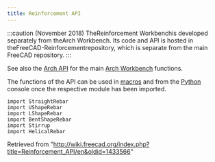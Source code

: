 ```yaml
---
title: Reinforcement API
---
```

:::caution
(November 2018) TheReinforcement Workbenchis developed separately from theArch Workbench. Its code and API is hosted in theFreeCAD-Reinforcementrepository, which is separate from the main FreeCAD repository.
:::

See also the [Arch API](/Arch_API "Arch API") for the main [Arch Workbench](/Arch_Workbench "Arch Workbench") functions.

The functions of the API can be used in [macros](/Macros "Macros") and from the [Python](/Python "Python") console once the respective module has been imported.

```
import StraightRebar
import UShapeRebar
import LShapeRebar
import BentShapeRebar
import Stirrup
import HelicalRebar

```

Retrieved from "<http://wiki.freecad.org/index.php?title=Reinforcement_API/en&oldid=1433566>"